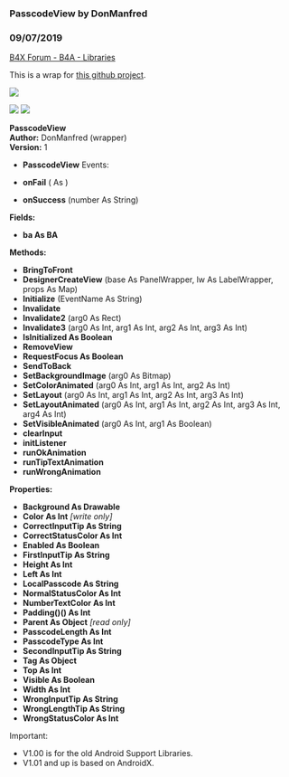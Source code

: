 ### PasscodeView by DonManfred
### 09/07/2019
[B4X Forum - B4A - Libraries](https://www.b4x.com/android/forum/threads/78984/)

This is a wrap for [this github project](https://github.com/hanks-zyh/PasscodeView).  
  
![](https://www.b4x.com/android/forum/attachments/55268)  
  
![](https://www.b4x.com/android/forum/attachments/55269) ![](https://www.b4x.com/android/forum/attachments/55270)  
  
**PasscodeView  
Author:** DonManfred (wrapper)  
**Version:** 1  

- **PasscodeView**
Events:

- **onFail** ( As )
- **onSuccess** (number As String)

**Fields:**

- **ba As BA**

**Methods:**

- **BringToFront**
- **DesignerCreateView** (base As PanelWrapper, lw As LabelWrapper, props As Map)
- **Initialize** (EventName As String)
- **Invalidate**
- **Invalidate2** (arg0 As Rect)
- **Invalidate3** (arg0 As Int, arg1 As Int, arg2 As Int, arg3 As Int)
- **IsInitialized As Boolean**
- **RemoveView**
- **RequestFocus As Boolean**
- **SendToBack**
- **SetBackgroundImage** (arg0 As Bitmap)
- **SetColorAnimated** (arg0 As Int, arg1 As Int, arg2 As Int)
- **SetLayout** (arg0 As Int, arg1 As Int, arg2 As Int, arg3 As Int)
- **SetLayoutAnimated** (arg0 As Int, arg1 As Int, arg2 As Int, arg3 As Int, arg4 As Int)
- **SetVisibleAnimated** (arg0 As Int, arg1 As Boolean)
- **clearInput**
- **initListener**
- **runOkAnimation**
- **runTipTextAnimation**
- **runWrongAnimation**

**Properties:**

- **Background As Drawable**
- **Color As Int** *[write only]*
- **CorrectInputTip As String**
- **CorrectStatusColor As Int**
- **Enabled As Boolean**
- **FirstInputTip As String**
- **Height As Int**
- **Left As Int**
- **LocalPasscode As String**
- **NormalStatusColor As Int**
- **NumberTextColor As Int**
- **Padding()() As Int**
- **Parent As Object** *[read only]*
- **PasscodeLength As Int**
- **PasscodeType As Int**
- **SecondInputTip As String**
- **Tag As Object**
- **Top As Int**
- **Visible As Boolean**
- **Width As Int**
- **WrongInputTip As String**
- **WrongLengthTip As String**
- **WrongStatusColor As Int**

  
  
Important:  
- V1.00 is for the old Android Support Libraries.  
- V1.01 and up is based on AndroidX.